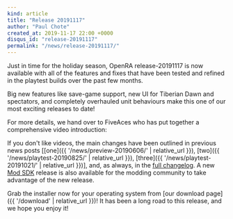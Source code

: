```yaml
---
kind: article
title: "Release 20191117"
author: "Paul Chote"
created_at: 2019-11-17 22:00 +0000
disqus_id: "release-20191117"
permalink: "/news/release-20191117/"
---
```


Just in time for the holiday season, OpenRA release-20191117 is now available with all of the features and fixes that have been tested and refined in the playtest builds over the past few months.

Big new features like save-game support, new UI for Tiberian Dawn and spectators, and completely overhauled unit behaviours make this one of our most exciting releases to date!

For more details, we hand over to FiveAces who has put together a comprehensive video introduction:

<figure>
  <lite-youtube videoid="x6uXAiTHAhI"></lite-youtube>
</figure>

If you don't like videos, the main changes have been outlined in previous news posts [[one]({{ '/news/preview-20190606/' | relative_url }}), [two]({{ '/news/playtest-20190825/' | relative_url }}), [three]({{ '/news/playtest-20191021/' | relative_url }})], and, as always, in the  [full changelog](https://github.com/OpenRA/OpenRA/wiki/Changelog/501a7ebe7d9bc8e02161db135272fc49439e17e6). A new [Mod SDK](https://github.com/OpenRA/OpenRAModSDK/releases/tag/20191117) release is also available for the modding community to take advantage of the new release.

Grab the installer now for your operating system from [our download page]({{ '/download' | relative_url }})! It has been a long road to this release, and we hope you enjoy it!
